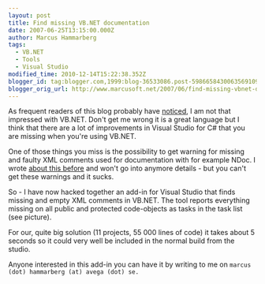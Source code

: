 ```yaml
---
layout: post
title: Find missing VB.NET documentation
date: 2007-06-25T13:15:00.000Z
author: Marcus Hammarberg
tags:
  - VB.NET
  - Tools
  - Visual Studio
modified_time: 2010-12-14T15:22:38.352Z
blogger_id: tag:blogger.com,1999:blog-36533086.post-5986658430063569109
blogger_orig_url: http://www.marcusoft.net/2007/06/find-missing-vbnet-documentation.html
---
```


As frequent readers of this blog probably have [noticed](http://marcushammarberg.blogspot.com/search/label/VB.NET), I am not that impressed with VB.NET. Don't get me wrong it is a great language but I think that there are a lot of improvements in Visual Studio for C# that you are missing when you're using VB.NET.

One of those things you miss is the possibility to get warning for missing and faulty XML comments used for documentation with for example NDoc. I wrote [about this before](http://marcushammarberg.blogspot.com/2007/06/vbnet-warnings-for-xml-documentation.html) and won't go into anymore details - but you can't get these warnings and it sucks.

So - I have now hacked together an add-in for Visual Studio that finds missing and empty XML comments in VB.NET. The tool reports everything missing on all public and protected code-objects as tasks in the task list (see picture).

For our, quite big solution (11 projects, 55 000 lines of code) it takes about 5 seconds so it could very well be included in the normal build from the studio.

Anyone interested in this add-in you can have it by writing to me on `marcus (dot) hammarberg (at) avega (dot) se.`
